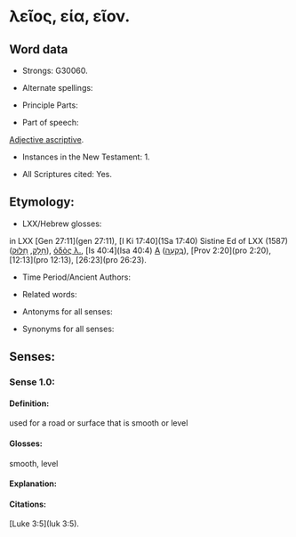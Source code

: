 # λεῖος, εία, εῖον.

<!-- Status: S3=Needs2ndReview -->
<!-- Lexica used for edits: BDAG, FFM, LN, A-S -->

## Word data

* Strongs: G30060.

* Alternate spellings:



* Principle Parts: 


* Part of speech: 

[Adjective ascriptive](http://ugg.readthedocs.io/en/latest/adjective_ascriptive.html).

* Instances in the New Testament: 1.

* All Scriptures cited: Yes.

## Etymology: 


* LXX/Hebrew glosses: 

in LXX [Gen 27:11](gen 27:11), [I Ki 17:40](1Sa 17:40) Sistine Ed of LXX (1587) ([חָלָק](//en-uhal/H2505), [חַלּוּק](//en-uhal/H2512)), [ὁδὸς λ.](), [Is 40:4](Isa 40:4) [Α]() ([בִּקְעָה](//en-uhal/H1237)), [Prov 2:20](pro 2:20), [12:13](pro 12:13),  [26:23](pro 26:23).

* Time Period/Ancient Authors: 


* Related words: 

* Antonyms for all senses: 

* Synonyms for all senses: 


## Senses:  


### Sense  1.0: 

#### Definition:

used for a road or surface that is smooth or level 

#### Glosses: 

smooth, level

#### Explanation: 


#### Citations: 

[Luke 3:5](luk 3:5).
